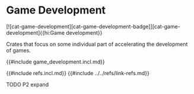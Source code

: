 # Game Development

[![cat-game-development][cat-game-development-badge]][cat-game-development]{{hi:Game development}}

Crates that focus on some individual part of accelerating the development of games.

{{#include game_development.incl.md}}

{{#include refs.incl.md}}
{{#include ../../refs/link-refs.md}}

<div class="hidden">
TODO P2 expand
</div>
